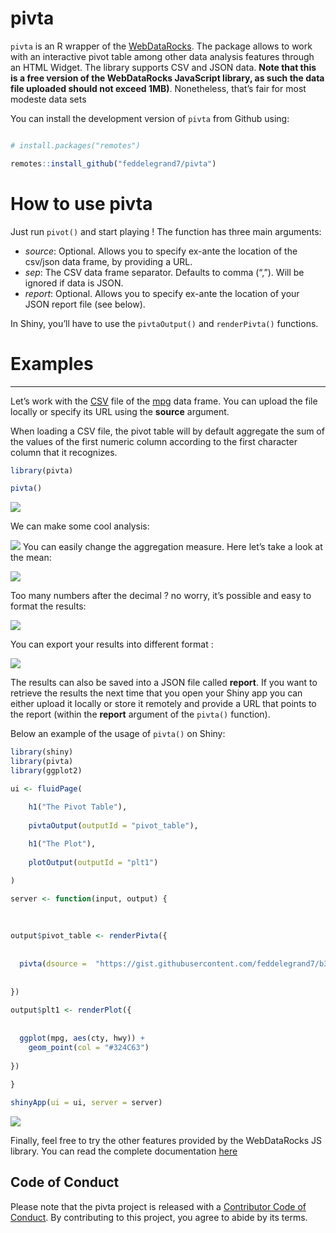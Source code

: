 
<!-- README.md is generated from README.Rmd. Please edit that file -->

# pivta

`pivta` is an R wrapper of the
[WebDataRocks](https://www.webdatarocks.com/). The package allows to
work with an interactive pivot table among other data analysis features
through an HTML Widget. The library supports CSV and JSON data. **Note
that this is a free version of the WebDataRocks JavaScript library, as
such the data file uploaded should not exceed 1MB)**. Nonetheless,
that’s fair for most modeste data sets

You can install the development version of `pivta` from Github using:

``` r

# install.packages("remotes")

remotes::install_github("feddelegrand7/pivta")
```

# How to use pivta

Just run `pivot()` and start playing \! The function has three main
arguments:

  - *source*: Optional. Allows you to specify ex-ante the location of
    the csv/json data frame, by providing a URL.
  - *sep*: The CSV data frame separator. Defaults to comma (“,”). Will
    be ignored if data is JSON.
  - *report*: Optional. Allows you to specify ex-ante the location of
    your JSON report file (see below).

In Shiny, you’ll have to use the `pivtaOutput()` and `renderPivta()`
functions.

# Examples

<hr>

Let’s work with the
[CSV](https://gist.githubusercontent.com/feddelegrand7/b366864aabf9653361f461cbf972d97c/raw/a62c4672f2f5824b2634a66c948e6258d7c65323/mpg.csv)
file of the [mpg](https://ggplot2.tidyverse.org/reference/mpg.html) data
frame. You can upload the file locally or specify its URL using the
**source** argument.

When loading a CSV file, the pivot table will by default aggregate the
sum of the values of the first numeric column according to the first
character column that it recognizes.

``` r
library(pivta)

pivta()
```

![](https://media.giphy.com/media/J1jfLCcDVlmqDOQgjr/giphy.gif)

We can make some cool analysis:

![](https://media.giphy.com/media/Wmo8a53B8bM4EOldtt/giphy.gif) You can
easily change the aggregation measure. Here let’s take a look at the
mean:

![](https://media.giphy.com/media/fwVP8P3rRcon9brLBt/giphy.gif)

Too many numbers after the decimal ? no worry, it’s possible and easy to
format the results:

![](https://media.giphy.com/media/XeSvJs99krQfrVoDzA/giphy.gif)

You can export your results into different format :

![](https://media.giphy.com/media/TI4QjlXoud4diWT9e2/giphy.gif)

The results can also be saved into a JSON file called **report**. If you
want to retrieve the results the next time that you open your Shiny app
you can either upload it locally or store it remotely and provide a URL
that points to the report (within the **report** argument of the
`pivta()` function).

Below an example of the usage of `pivta()` on Shiny:

``` r
library(shiny)
library(pivta)
library(ggplot2)

ui <- fluidPage(

    h1("The Pivot Table"), 
    
    pivtaOutput(outputId = "pivot_table"),
    
    h1("The Plot"),
    
    plotOutput(outputId = "plt1")

)

server <- function(input, output) {
  
  
  
output$pivot_table <- renderPivta({
  
  
  pivta(dsource =  "https://gist.githubusercontent.com/feddelegrand7/b366864aabf9653361f461cbf972d97c/raw/a62c4672f2f5824b2634a66c948e6258d7c65323/mpg.csv")
  
  
})  
  
output$plt1 <- renderPlot({
  
  
  ggplot(mpg, aes(cty, hwy)) + 
    geom_point(col = "#324C63")
  
})
  
}

shinyApp(ui = ui, server = server)
```

![](https://media.giphy.com/media/LSLBdr5OxENy4NdGhX/giphy.gif)

Finally, feel free to try the other features provided by the
WebDataRocks JS library. You can read the complete documentation
[here](https://www.webdatarocks.com/doc/)

## Code of Conduct

Please note that the pivta project is released with a [Contributor Code
of
Conduct](https://contributor-covenant.org/version/2/0/CODE_OF_CONDUCT.html).
By contributing to this project, you agree to abide by its terms.
